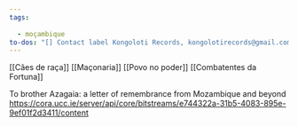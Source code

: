 ```yaml
---
tags:
  
  - moçambique
to-dos: "[] Contact label Kongoloti Records, kongolotirecords@gmail.com"
---
```

[[Cães de raça]]
[[Maçonaria]]
[[Povo no poder]]
[[Combatentes da Fortuna]]

To brother Azagaia: a letter of remembrance from Mozambique and beyond
https://cora.ucc.ie/server/api/core/bitstreams/e744322a-31b5-4083-895e-9ef01f2d3411/content